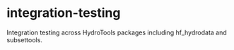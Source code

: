 # integration-testing
Integration testing across HydroTools packages including hf_hydrodata and subsettools.
